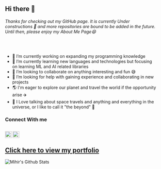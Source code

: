 ## Hi there 👋 ##
###### Thanks for checking out my GitHub page. It is currently Under constructions :construction: and more repositories are bound to be added in the future. Until then, please enjoy my About Me Page:smile:
<br/>

- 🔭 I’m currently working on expanding my programming knowledge
- 🌱 I’m currently learning new languages and technologies but focusing on learning ML and AI related libraries
- 🤝 I’m looking to collaborate on anything interesting and fun :sweat_smile:
- 🤔 I’m looking for help with gaining experience and collaborating in new projects
- :earth_americas: I'm eager to explore our planet and travel the world if the opportunity arise :airplane:
- :rocket: I Love talking about space travels and anything and everything in the universe, or I like to call it "the beyond" :milky_way:

### Connect With me 
[<img align="left" alt="Mihir | LinkedIn" width="22px" src="https://cdn.jsdelivr.net/npm/simple-icons@v3/icons/linkedin.svg" />](https://www.linkedin.com/in/mihir1996/)
[<img align="left" alt="Mihir | Instagram" width="22px" src="https://cdn.jsdelivr.net/npm/simple-icons@v3/icons/instagram.svg" />](https://www.instagram.com/moiihir96/)
<br/>
<br/>
[<a target="_blank" href="https://portfolio-mihir.s3-us-west-1.amazonaws.com/index.html"> Click here to view my portfolio</a>](https://portfolio-mihir.s3-us-west-1.amazonaws.com/index.html)
---
<img align="left" alt="Mihir's Github Stats" src="https://github-readme-stats.vercel.app/api?username=mpatel1996&show_icons=true&hide_border=true" />

